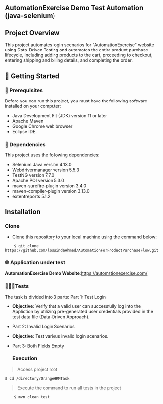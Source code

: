 ## AutomationExercise Demo Test Automation (java-selenium) 
## Project Overview
This project automates login scenarios for "AutomationExercise" website using Data-Driven Testing and automates the entire product purchase lifecycle,
including adding products to the cart, proceeding to checkout, entering shipping and billing details, and completing the order.
## 🚀 Getting Started

### 🚧 Prerequisites
Before you can run this project, you must have the following software installed on your computer:

- Java Development Kit (JDK) version 11 or later
- Apache Maven
- Google Chrome web browser
- Eclipse IDE.

### 🔗 Dependencies

This project uses the following dependencies:

- Selenium Java version 4.13.0
- Webdrivermanager version 5.5.3
- TestNG version 7.7.0
- Apache POI version 5.3.0
- maven-surefire-plugin version 3.4.0
- maven-compiler-plugin version 3.13.0
- extentreports 5.1.2
  
## Installation
### Clone

- Clone this repository to your local machine using the command below:
```
	$ git clone https://github.com/losuindaAhmed/AutomationForProductPurchaseFlow.git
```
### 🌐 Application under test
**AutomationExercise Demo Website**:https://automationexercise.com/

 ### 👨🏼‍🔬Tests 
 The task is divided into 3 parts:
 Part 1: Test Login
- **Objective**: Verify that a valid user can successfully log into the Appliction by utilizing pre-generated user credentials provided in the test data file (Data-Driven Approach).
- Part 2: Invalid Login Scenarios
- **Objective**: Test various invalid login scenarios.
- Part 3: Both Fields Empty
  
  ### Execution

> Access project root

	$ cd /directory/OrangeHRMTask

 
 > Execute the command to run all tests in the project

```
	$ mvn clean test
